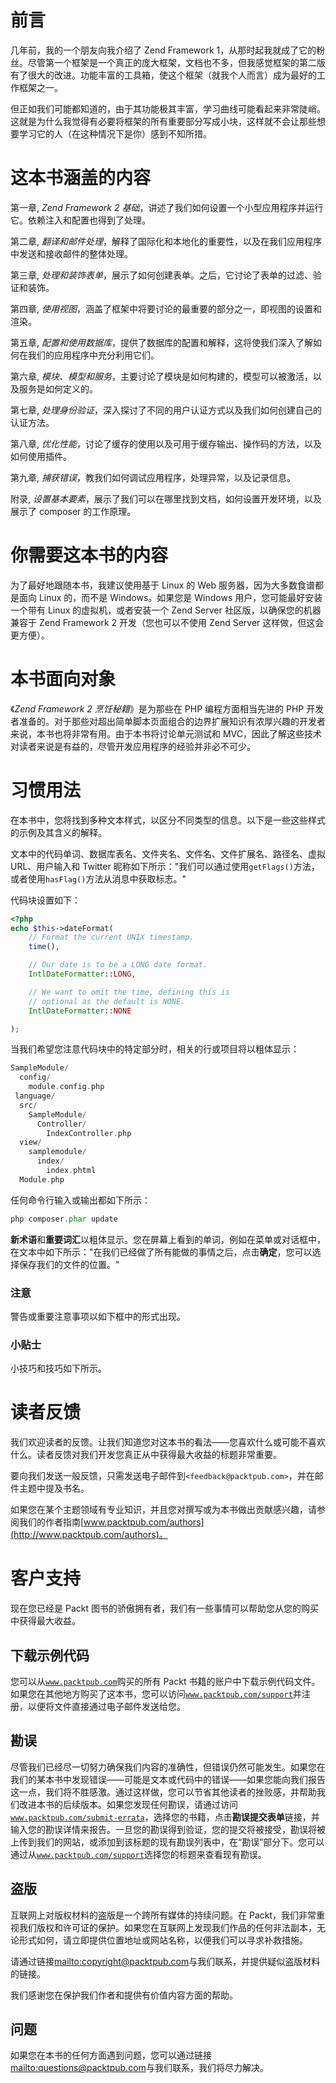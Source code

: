 # 前言

几年前，我的一个朋友向我介绍了 Zend Framework 1，从那时起我就成了它的粉丝。尽管第一个框架是一个真正的庞大框架，文档也不多，但我感觉框架的第二版有了很大的改进。功能丰富的工具箱，使这个框架（就我个人而言）成为最好的工作框架之一。

但正如我们可能都知道的，由于其功能极其丰富，学习曲线可能看起来非常陡峭。这就是为什么我觉得有必要将框架的所有重要部分写成小块，这样就不会让那些想要学习它的人（在这种情况下是你）感到不知所措。

# 这本书涵盖的内容

第一章, *Zend Framework 2 基础*，讲述了我们如何设置一个小型应用程序并运行它。依赖注入和配置也得到了处理。

第二章, *翻译和邮件处理*，解释了国际化和本地化的重要性，以及在我们应用程序中发送和接收邮件的整体处理。

第三章, *处理和装饰表单*，展示了如何创建表单。之后，它讨论了表单的过滤、验证和装饰。

第四章, *使用视图*，涵盖了框架中将要讨论的最重要的部分之一，即视图的设置和渲染。

第五章, *配置和使用数据库*，提供了数据库的配置和解释，这将使我们深入了解如何在我们的应用程序中充分利用它们。

第六章, *模块、模型和服务*，主要讨论了模块是如何构建的，模型可以被激活，以及服务是如何定义的。

第七章, *处理身份验证*，深入探讨了不同的用户认证方式以及我们如何创建自己的认证方法。

第八章, *优化性能*，讨论了缓存的使用以及可用于缓存输出、操作码的方法，以及如何使用插件。

第九章, *捕获错误*，教我们如何调试应用程序，处理异常，以及记录信息。

附录, *设置基本要素*，展示了我们可以在哪里找到文档，如何设置开发环境，以及展示了 composer 的工作原理。

# 你需要这本书的内容

为了最好地跟随本书，我建议使用基于 Linux 的 Web 服务器，因为大多数食谱都是面向 Linux 的，而不是 Windows。如果您是 Windows 用户，您可能最好安装一个带有 Linux 的虚拟机，或者安装一个 Zend Server 社区版，以确保您的机器兼容于 Zend Framework 2 开发（您也可以不使用 Zend Server 这样做，但这会更方便）。

# 本书面向对象

《*Zend Framework 2 烹饪秘籍*》是为那些在 PHP 编程方面相当先进的 PHP 开发者准备的。对于那些对超出简单脚本页面组合的边界扩展知识有浓厚兴趣的开发者来说，本书也将非常有用。由于本书将讨论单元测试和 MVC，因此了解这些技术对读者来说是有益的，尽管开发应用程序的经验并非必不可少。

# 习惯用法

在本书中，您将找到多种文本样式，以区分不同类型的信息。以下是一些这些样式的示例及其含义的解释。

文本中的代码单词、数据库表名、文件夹名、文件名、文件扩展名、路径名、虚拟 URL、用户输入和 Twitter 昵称如下所示："我们可以通过使用`getFlags()`方法，或者使用`hasFlag()`方法从消息中获取标志。"

代码块设置如下：

```php
<?php
echo $this->dateFormat(
    // Format the current UNIX timestamp.
    time(),

    // Our date is to be a LONG date format.
    IntlDateFormatter::LONG,

    // We want to omit the time, defining this is 
    // optional as the default is NONE.
    IntlDateFormatter::NONE

);
```

当我们希望您注意代码块中的特定部分时，相关的行或项目将以粗体显示：

```php
SampleModule/
  config/
    module.config.php
 language/
  src/
    SampleModule/
      Controller/
        IndexController.php
  view/
    samplemodule/
      index/
        index.phtml
  Module.php
```

任何命令行输入或输出都如下所示：

```php
php composer.phar update

```

**新术语**和**重要词汇**以粗体显示。您在屏幕上看到的单词，例如在菜单或对话框中，在文本中如下所示："在我们已经做了所有能做的事情之后，点击**确定**，您可以选择保存我们的文件的位置。"

### 注意

警告或重要注意事项以如下框中的形式出现。

### 小贴士

小技巧和技巧如下所示。

# 读者反馈

我们欢迎读者的反馈。让我们知道您对这本书的看法——您喜欢什么或可能不喜欢什么。读者反馈对我们开发您真正从中获得最大收益的标题非常重要。

要向我们发送一般反馈，只需发送电子邮件到`<feedback@packtpub.com>`，并在邮件主题中提及书名。

如果您在某个主题领域有专业知识，并且您对撰写或为本书做出贡献感兴趣，请参阅我们的作者指南[www.packtpub.com/authors](http://www.packtpub.com/authors)。

# 客户支持

现在您已经是 Packt 图书的骄傲拥有者，我们有一些事情可以帮助您从您的购买中获得最大收益。

## 下载示例代码

您可以从[`www.packtpub.com`](http://www.packtpub.com)购买的所有 Packt 书籍的账户中下载示例代码文件。如果您在其他地方购买了这本书，您可以访问[`www.packtpub.com/support`](http://www.packtpub.com/support)并注册，以便将文件直接通过电子邮件发送给您。

## 勘误

尽管我们已经尽一切努力确保我们内容的准确性，但错误仍然可能发生。如果您在我们的某本书中发现错误——可能是文本或代码中的错误——如果您能向我们报告这一点，我们将不胜感激。通过这样做，您可以节省其他读者的挫败感，并帮助我们改进本书的后续版本。如果您发现任何勘误，请通过访问[`www.packtpub.com/submit-errata`](http://www.packtpub.com/submit-errata)，选择您的书籍，点击**勘误****提交****表单**链接，并输入您的勘误详情来报告。一旦您的勘误得到验证，您的提交将被接受，勘误将被上传到我们的网站，或添加到该标题的现有勘误列表中，在“勘误”部分下。您可以通过从[`www.packtpub.com/support`](http://www.packtpub.com/support)选择您的标题来查看现有勘误。

## 盗版

互联网上对版权材料的盗版是一个跨所有媒体的持续问题。在 Packt，我们非常重视我们版权和许可证的保护。如果您在互联网上发现我们作品的任何非法副本，无论形式如何，请立即提供位置地址或网站名称，以便我们可以寻求补救措施。

请通过链接<mailto:copyright@packtpub.com>与我们联系，并提供疑似盗版材料的链接。

我们感谢您在保护我们作者和提供有价值内容方面的帮助。

## 问题

如果您在本书的任何方面遇到问题，您可以通过链接<mailto:questions@packtpub.com>与我们联系，我们将尽力解决。
